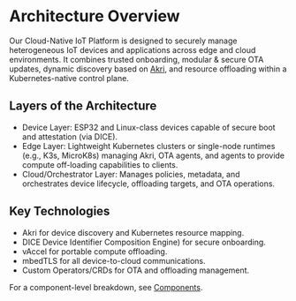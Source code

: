 # Architecture Overview

Our Cloud-Native IoT Platform is designed to securely manage heterogeneous IoT devices and applications across edge and cloud environments. It combines trusted onboarding, modular & secure OTA updates, dynamic discovery based on [Akri](https://docs.akri.sh), and resource offloading within a Kubernetes-native control plane.

## Layers of the Architecture

- Device Layer: ESP32 and Linux-class devices capable of secure boot and attestation (via DICE).
- Edge Layer: Lightweight Kubernetes clusters or single-node runtimes (e.g., K3s, MicroK8s) managing Akri, OTA agents, and agents to provide compute off-loading capabilities to clients.
- Cloud/Orchestrator Layer: Manages policies, metadata, and orchestrates device lifecycle, offloading targets, and OTA operations.

## Key Technologies

- Akri for device discovery and Kubernetes resource mapping.
- DICE Device Identifier Composition Engine) for secure onboarding.
- vAccel for portable compute offloading.
- mbedTLS for all device-to-cloud communications.
- Custom Operators/CRDs for OTA and offloading management.

For a component-level breakdown, see [Components](../components/index.md).

